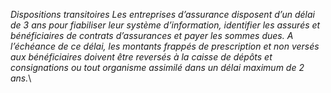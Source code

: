 _Dispositions transitoires_
_Les entreprises d’assurance disposent d’un délai de 3 ans pour fiabiliser leur système d’information, identifier les assurés et bénéficiaires de contrats d’assurances et payer les sommes dues. A l’échéance de ce délai, les montants frappés de prescription et non versés aux bénéficiaires doivent être reversés à la caisse de dépôts et consignations ou tout organisme assimilé dans un délai maximum de 2 ans._\
